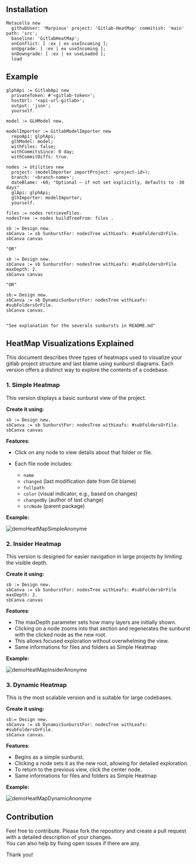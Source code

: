 ## Installation

```smalltalk
Metacello new
  githubUser: 'Marpioux' project: 'Gitlab-HeatMap' commitish: 'main' path: 'src';
  baseline: 'GitlabHeatMap';
  onConflict: [ :ex | ex useIncoming ];
  onUpgrade: [ :ex | ex useIncoming ];
  onDowngrade: [ :ex | ex useLoaded ];
  load
```


## Example 

```smalltalk
glphApi := GitlabApi new 
  privateToken: #'<gitlab-token>';
  hostUrl: '<api-url-gitlab>';
  output: 'json';
  yourself.
	
model := GLHModel new.

modelImporter := GitlabModelImporter new
  repoApi: glphApi;
  glhModel: model; 
  withFiles: false;
  withCommitsSince: 0 day;
  withCommitDiffs: true.
	
nodes := Utilities new
  project: (modelImporter importProject: <project-id>);
  branch: '<branch-name>';
  dateBlame: -60; "Optional — if not set explicitly, defaults to -30 days"
  glApi: glphApi;
  glhImporter: modelImporter;
  yourself.
			
files := nodes retrieveFiles.
nodesTree := nodes buildTreeFrom: files .

sb := Design new.
sbCanva := sb SunburstFor: nodesTree withLeafs: #subFoldersOrFile.
sbCanva canvas

"OR"

sb := Design new.
sbCanva := sb SunburstFor: nodesTree withLeafs: #subFoldersOrFile maxDepth: 2.
sbCanva canvas

"OR"

sb:= Design new.
sbCanva := sb DynamicSunburstFor: nodesTree withLeafs: #subFoldersOrFile.
sbCanva canvas.


"See explanation for the severals sunbursts in README.md"
```

## HeatMap Visualizations Explained

This document describes three types of heatmaps used to visualize your gitlab project structure and last blame using sunburst diagrams. Each version offers a distinct way to explore the contents of a codebase.


### 1. Simple Heatmap

This version displays a basic sunburst view of the project.

**Create it using:**

```smalltalk
sb := Design new.
sbCanva := sb SunburstFor: nodesTree withLeafs: #subFoldersOrFile.
sbCanva canvas
```

**Features**:

+ Click on any node to view details about that folder or file.

+ Each file node includes:
    + ``name``
    + ``changed`` (last modification date from Git blame)
    + ``fullpath``
    + ``color`` (visual indicator, e.g., based on changes)
    + ``changedBy`` (author of last change)
    + ``srcNode`` (parent package)

**Example:**

![demoHeatMapSimpleAnonyme](https://github.com/user-attachments/assets/cbb94c86-2e1c-411b-ae47-034ddaa4deb9)

### 2. Insider Heatmap
This version is designed for easier navigation in large projects by limiting the visible depth.

**Create it using:**

```smalltalk
sb := Design new.
sbCanva := sb SunburstFor: nodesTree withLeafs: #subFoldersOrFile maxDepth: 2.
sbCanva canvas
```
**Features**:

+ The maxDepth parameter sets how many layers are initially shown.
+ Clicking on a node zooms into that section and regenerates the sunburst with the clicked node as the new root.
+ This allows focused exploration without overwhelming the view.
+ Same informations for files and folders as Simple Heatmap

**Example:**

![demoHeatMapInsiderAnonyme](https://github.com/user-attachments/assets/4b54f204-3917-4cdf-94c3-142896a6402e)

### 3. Dynamic Heatmap
This is the most scalable version and is suitable for large codebases.

**Create it using:**

```smalltalk
sb:= Design new.
sbCanva := sb DynamicSunburstFor: nodesTree withLeafs: #subFoldersOrFile.
sbCanva canvas.
```

**Features**:

+ Begins as a simple sunburst.
+ Clicking a node sets it as the new root, allowing for detailed exploration.
+ To return to the previous view, click the center node.
+ Same informations for files and folders as Simple Heatmap

**Example:**

![demoHeatMapDynamicAnonyme](https://github.com/user-attachments/assets/aa9b48ba-a583-46b2-8966-4b08071fcb6e)

## Contribution

Feel free to contribute. Please fork the repository and create a pull request with a detailed description of your changes.  
You can also help by fixing open issues if there are any.

Thank you!

